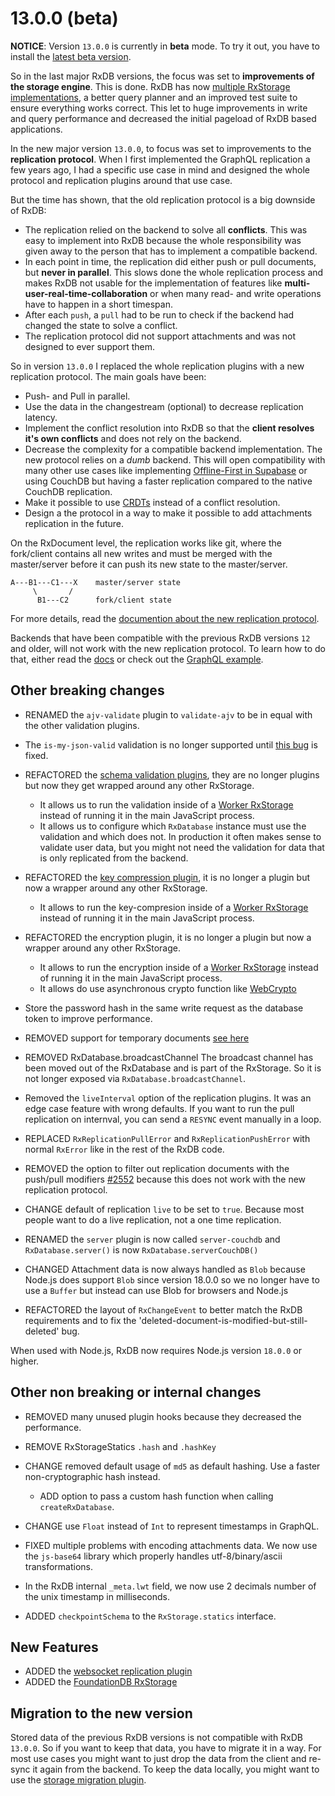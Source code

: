 # 13.0.0 (beta)

**NOTICE**: Version `13.0.0` is currently in **beta** mode. To try it out, you have to install the [latest beta version](https://github.com/pubkey/rxdb/releases).

So in the last major RxDB versions, the focus was set to **improvements of the storage engine**. This is done. RxDB has now [multiple RxStorage implementations](../rx-storage.md), a better query planner and an improved test suite to ensure everything works correct.
This let to huge improvements in write and query performance and decreased the initial pageload of RxDB based applications.

In the new major version `13.0.0`, to focus was set to improvements to the **replication protocol**.
When I first implemented the GraphQL replication a few years ago, I had a specific use case in mind and designed the whole protocol and replication plugins around that use case.


But the time has shown, that the old replication protocol is a big downside of RxDB:
  - The replication relied on the backend to solve all **conflicts**. This was easy to implement into RxDB because the whole 	responsibility was given away to the person that has to implement a compatible backend.
  - In each point in time, the replication did either push or pull documents, but **never in parallel**. This slows done the whole replication process and makes RxDB not usable for the implementation of features like **multi-user-real-time-collaboration** or when many read- and write operations have to happen in a short timespan.
  - After each `push`, a `pull` had to be run to check if the backend had changed the state to solve a conflict.
  - The replication protocol did not support attachments and was not designed to ever support them.


So in version `13.0.0` I replaced the whole replication plugins with a new replication protocol. The main goals have been:
  - Push- and Pull in parallel.
  - Use the data in the changestream (optional) to decrease replication latency.
  - Implement the conflict resolution into RxDB so that the **client resolves it's own conflicts** and does not rely on the backend.
  - Decrease the complexity for a compatible backend implementation. The new protocol relies on a *dumb* backend. This will open compatibility with many other use cases like implementing [Offline-First in Supabase](https://github.com/supabase/supabase/discussions/357) or using CouchDB but having a faster replication compared to the native CouchDB replication.
  - Make it possible to use [CRDTs](https://en.wikipedia.org/wiki/Conflict-free_replicated_data_type) instead of a conflict resolution.
  - Design a the protocol in a way to make it possible to add attachments replication in the future.

On the RxDocument level, the replication works like git, where the fork/client contains all new writes and must be merged with the master/server before it can push its new state to the master/server.

```
A---B1---C1---X    master/server state
     \       /
      B1---C2      fork/client state
```


For more details, read the [documention about the new replication protocol](../replication.md).

Backends that have been compatible with the previous RxDB versions `12` and older, will not work with the new replication protocol. To learn how to do that, either read the [docs](../replication.md) or check out the [GraphQL example](https://github.com/pubkey/rxdb/tree/master/examples/graphql).


## Other breaking changes

- RENAMED the `ajv-validate` plugin to `validate-ajv` to be in equal with the other validation plugins.
- The `is-my-json-valid` validation is no longer supported until [this bug](https://github.com/mafintosh/is-my-json-valid/pull/192) is fixed.

- REFACTORED the [schema validation plugins](https://rxdb.info/schema-validation.html), they are no longer plugins but now they get wrapped around any other RxStorage.
  - It allows us to run the validation inside of a [Worker RxStorage](./rx-storage-worker.md) instead of running it in the main JavaScript process.
  - It allows us to configure which `RxDatabase` instance must use the validation and which does not. In production it often makes sense to validate user data, but you might not need the validation for data that is only replicated from the backend.

- REFACTORED the [key compression plugin](../key-compression.md), it is no longer a plugin but now a wrapper around any other RxStorage.
  - It allows to run the key-compresion inside of a [Worker RxStorage](./rx-storage-worker.md) instead of running it in the main JavaScript process.

- REFACTORED the encryption plugin, it is no longer a plugin but now a wrapper around any other RxStorage.
  - It allows to run the encryption inside of a [Worker RxStorage](./rx-storage-worker.md) instead of running it in the main JavaScript process.
  - It allows do use asynchronous crypto function like [WebCrypto](https://developer.mozilla.org/en-US/docs/Web/API/Web_Crypto_API)
- Store the password hash in the same write request as the database token to improve performance.

- REMOVED support for temporary documents [see here](https://github.com/pubkey/rxdb/pull/3777#issuecomment-1120669088)

- REMOVED RxDatabase.broadcastChannel The broadcast channel has been moved out of the RxDatabase and is part of the RxStorage. So it is not longer exposed via `RxDatabase.broadcastChannel`.


- Removed the `liveInterval` option of the replication plugins. It was an edge case feature with wrong defaults. If you want to run the pull replication on internval, you can send a `RESYNC` event manually in a loop.

- REPLACED `RxReplicationPullError` and `RxReplicationPushError` with normal `RxError` like in the rest of the RxDB code.
- REMOVED the option to filter out replication documents with the push/pull modifiers [#2552](https://github.com/pubkey/rxdb/issues/2552) because this does not work with the new replication protocol.
- CHANGE default of replication `live` to be set to `true`. Because most people want to do a live replication, not a one time replication.

- RENAMED the `server` plugin is now called `server-couchdb` and `RxDatabase.server()` is now `RxDatabase.serverCouchDB()`

- CHANGED Attachment data is now always handled as `Blob` because Node.js does support `Blob` since version 18.0.0 so we no longer have to use a `Buffer` but instead can use Blob for browsers and Node.js

- REFACTORED the layout of `RxChangeEvent` to better match the RxDB requirements and to fix the 'deleted-document-is-modified-but-still-deleted' bug.

When used with Node.js, RxDB now requires Node.js version `18.0.0` or higher.

## Other non breaking or internal changes

- REMOVED many unused plugin hooks because they decreased the performance.
- REMOVE RxStorageStatics `.hash` and `.hashKey`
- CHANGE removed default usage of `md5` as default hashing. Use a faster non-cryptographic hash instead.
    - ADD option to pass a custom hash function when calling `createRxDatabase`.
- CHANGE use `Float` instead of `Int` to represent timestamps in GraphQL.

- FIXED multiple problems with encoding attachments data. We now use the `js-base64` library which properly handles utf-8/binary/ascii transformations.

- In the RxDB internal `_meta.lwt` field, we now use 2 decimals number of the unix timestamp in milliseconds.
- ADDED `checkpointSchema` to the `RxStorage.statics` interface.

## New Features

- ADDED the [websocket replication plugin](../replication-websocket.md)
- ADDED the [FoundationDB RxStorage](../rx-storage-foundationdb.md)

## Migration to the new version

Stored data of the previous RxDB versions is not compatible with RxDB `13.0.0`. So if you want to keep that data, you have to migrate it in a way. For most use cases you might want to just drop the data from the client and re-sync it again from the backend. To keep the data locally, you might want to use the [storage migration plugin](../storage-migration.md).

